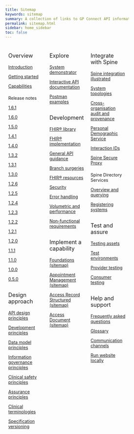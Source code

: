 ```yaml
---
title: Sitemap
keywords: sitemap
summary: A collection of links to GP Connect API information
permalink: sitemap.html
sidebar: home_sidebar
toc: false
---
```

<style>
* {
  box-sizing: border-box;
}

/*Create three equal columns that floats next to each other*/
.column {
  float: left;
  width: 33.33%;
  padding: 10px;

}

/*Clear floats after the columns*/
.row:after {
  content: "";
  display: table;
  clear: both;
}
</style>

<div class="row">
    <div class="column">
        <p style="font-size:18px">Overview</p>
        <p><a href="index.html">Introduction</a></p>
        <p><a href="overview_engage.html">Getting started</a></p>
        <p><a href="overview_priority_capabilities.html">Capabilities</a></p>
        <p style="padding-top:8px">Release notes</p>
        <p><a href="overview_release_notes_1_6_1.html">1.6.1</a></p>
        <p><a href="overview_release_notes_1_6_0.html">1.6.0</a></p>
        <p><a href="overview_release_notes_1_5_0.html">1.5.0</a></p>
        <p><a href="overview_release_notes_1_4_1.html">1.4.1</a></p>
        <p><a href="overview_release_notes_1_4_0.html">1.4.0</a></p>
        <p><a href="overview_release_notes_1_3_2.html">1.3.2</a></p>
        <p><a href="overview_release_notes_1_3_1.html">1.3.1</a></p>
        <p><a href="overview_release_notes_1_3_0.html">1.3.0</a></p>
        <p><a href="overview_release_notes_1_2_6.html">1.2.6</a></p>
        <p><a href="overview_release_notes_1_2_5.html">1.2.5</a></p>
        <p><a href="overview_release_notes_1_2_4.html">1.2.4</a></p>
        <p><a href="overview_release_notes_1_2_3.html">1.2.3</a></p>
        <p><a href="overview_release_notes_1_2_2.html">1.2.2</a></p>
        <p><a href="overview_release_notes_1_2_1.html">1.2.1</a></p>
        <p><a href="overview_release_notes_1_2_0.html">1.2.0</a></p>
        <p><a href="overview_release_notes_1_1_1.html">1.1.1</a></p>
        <p><a href="overview_release_notes_1_1_0.html">1.1.0</a></p>
        <p><a href="overview_release_notes_1_0_0.html">1.0.0</a></p>
        <p><a href="overview_release_notes_0_5_0.html">0.5.0</a></p>
        <p style="font-size:18px; padding-top:15px">Design approach</p>
        <p><a href="designprinciples_open_api_principles.html">API design principles</a></p>
        <p><a href="designprinciples_development_principles.html">Development principles</a></p>
        <p><a href="designprinciples_data_model_principles.html">Data model principles</a></p>
        <p><a href="designprinciples_ig_principles.html">Information governance principles</a></p>
        <p><a href="designprinciples_clinical_safety_principles.html">Clinical safety principles</a></p>
        <p><a href="designprinciples_assurance_principles.html">Assurance principles</a></p>
        <p><a href="design_clinical_terminologies.html">Clinical terminologies</a></p>
        <p><a href="design_product_versioning.html">Specification versioning</a></p>
    </div>
    <div class="column">
        <p style="font-size:18px">Explore</p>
        <p><a href="system_demonstrator.html">System demonstrator</a></p>
        <p><a href="system_swagger.html">Interactive API documentation</a></p>
        <p><a href="system_reference_postman.html">Postman examples</a></p>
        <p style="font-size:18px; padding-top:15px">Development</p>
        <p><a href="development_fhir_open_source_guidance.html">FHIR&reg; library</a></p>
        <p><a href="development_fhir_api_guidance.html">FHIR&reg; implementation</a></p>
        <p><a href="development_general_api_guidance.html">General API guidance</a></p>
        <p><a href="development_branch_surgeries.html">Branch surgeries</a></p>
        <p><a href="development_fhir_resource_guidance.html">FHIR&reg; resources</a></p>
        <p><a href="development_api_security_guidance.html">Security</a></p>
        <p><a href="development_fhir_error_handling_guidance.html">Error handling</a></p>
        <p><a href="development_api_volume_and_performance.html">Volumetric and performance</a></p>
        <p><a href="development_api_non_functional_requirements.html">Non-functional requirements</a></p>
        <p style="font-size:18px; padding-top:15px">Implement a capability</p>
        <p><a href="sitemap_foundations.html">Foundations (sitemap)</a></p>
        <p><a href="sitemap_appointment_management.html">Appointment Management (sitemap)</a></p>
        <p><a href="sitemap_access_record_structured.html">Access Record Structured (sitemap)</a></p>
        <p><a href="sitemap_access_documents.html">Access Document (sitemap)</a></p>
        </div>
        <div class="column">
        <p style="font-size:18px">Integrate with Spine</p>
        <p><a href="integration_illustrated.html">Spine integration illustrated</a></p>
        <p><a href="integration_system_topologies.html">System topologies</a></p>
        <p><a href="integration_illustrated.html">Cross-organisation audit and provenance</a></p>
        <p><a href="integration_system_topologies.html">Personal Demographic Service</a></p>
        <p><a href="integration_interaction_ids.html">Interaction IDs</a></p>
        <p><a href="integration_spine_secure_proxy.html">Spine Secure Proxy</a></p>
        <p style="padding-top:8px">Spine Directory Services</p>
        <p><a href="integration_spine_directory_service.html">Overview and querying</a></p>
        <p><a href="integration_sds_registering_endpoints.html">Registering systems</a></p>
        <p style="font-size:18px; padding-top:15px">Test and assure</p>
        <p><a href="testing_deliverables.html">Testing assets</a></p>
        <p><a href="testing_environments.html">Test environments</a></p>
        <p><a href="testing_api_provider_testing.html">Provider testing</a></p>
        <p><a href="testing_api_consumer_testing.html">Consumer testing</a></p>
        <p style="font-size:18px; padding-top:15px">Help and support</p>
        <p><a href="support_faq.html">Frequently asked questions</a></p>
        <p><a href="overview_glossary.html">Glossary</a></p>
        <p><a href="support_communications.html">Communication channels</a></p>
        <p><a href="support_run_website_locally.html">Run website locally</a></p>
    </div>
</div>
